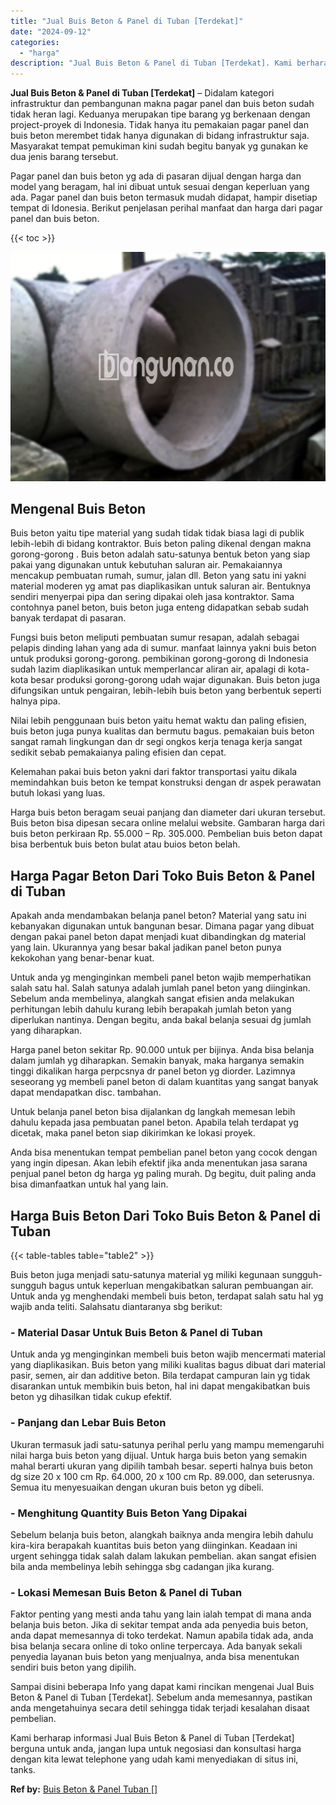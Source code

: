```yaml
---
title: "Jual Buis Beton & Panel di Tuban [Terdekat]"
date: "2024-09-12"
categories: 
  - "harga"
description: "Jual Buis Beton & Panel di Tuban [Terdekat]. Kami berharap informasi Jual Buis Beton & Panel di Tuban [Terdekat] berguna untuk anda, jangan lupa untuk nego..."
---
```


**Jual Buis Beton & Panel di Tuban \[Terdekat\]** – Didalam kategori infrastruktur dan pembangunan makna pagar panel dan buis beton sudah tidak heran lagi. Keduanya merupakan tipe barang yg berkenaan dengan project-proyek di Indonesia. Tidak hanya itu pemakaian pagar panel dan buis beton merembet tidak hanya digunakan di bidang infrastruktur saja. Masyarakat tempat pemukiman kini sudah begitu banyak yg gunakan ke dua jenis barang tersebut.

Pagar panel dan buis beton yg ada di pasaran dijual dengan harga dan model yang beragam, hal ini dibuat untuk sesuai dengan keperluan yang ada. Pagar panel dan buis beton termasuk mudah didapat, hampir disetiap tempat di Idonesia. Berikut penjelasan perihal manfaat dan harga dari pagar panel dan buis beton.

{{< toc >}}

![Jual Buis Beton & Panel di Tuban [Terdekat]](/images/jual-panel-buis-beton-murah-05.png)

## Mengenal Buis Beton

Buis beton yaitu tipe material yang sudah tidak tidak biasa lagi di publik lebih-lebih di bidang kontraktor. Buis beton paling dikenal dengan makna gorong-gorong . Buis beton adalah satu-satunya bentuk beton yang siap pakai yang digunakan untuk kebutuhan saluran air. Pemakaiannya mencakup pembuatan rumah, sumur, jalan dll. Beton yang satu ini yakni material moderen yg amat pas diaplikasikan untuk saluran air. Bentuknya sendiri menyerpai pipa dan sering dipakai oleh jasa kontraktor. Sama contohnya panel beton, buis beton juga enteng didapatkan sebab sudah banyak terdapat di pasaran.

Fungsi buis beton meliputi pembuatan sumur resapan, adalah sebagai pelapis dinding lahan yang ada di sumur. manfaat lainnya yakni buis beton untuk produksi gorong-gorong. pembikinan gorong-gorong di Indonesia sudah lazim diaplikasikan untuk memperlancar aliran air, apalagi di kota-kota besar produksi gorong-gorong udah wajar digunakan. Buis beton juga difungsikan untuk pengairan, lebih-lebih buis beton yang berbentuk seperti halnya pipa.

Nilai lebih penggunaan buis beton yaitu hemat waktu dan paling efisien, buis beton juga punya kualitas dan bermutu bagus. pemakaian buis beton sangat ramah lingkungan dan dr segi ongkos kerja tenaga kerja sangat sedikit sebab pemakaianya paling efisien dan cepat.

Kelemahan pakai buis beton yakni dari faktor transportasi yaitu dikala memindahkan buis beton ke tempat konstruksi dengan dr aspek perawatan butuh lokasi yang luas.

Harga buis beton beragam seuai panjang dan diameter dari ukuran tersebut. Buis beton bisa dipesan secara online melalui website. Gambaran harga dari buis beton perkiraan Rp. 55.000 – Rp. 305.000. Pembelian buis beton dapat bisa berbentuk buis beton bulat atau buios beton belah.

## Harga Pagar Beton Dari Toko Buis Beton & Panel di Tuban

Apakah anda mendambakan belanja panel beton? Material yang satu ini kebanyakan digunakan untuk bangunan besar. Dimana pagar yang dibuat dengan pakai panel beton dapat menjadi kuat dibandingkan dg material yang lain. Ukurannya yang besar bakal jadikan panel beton punya kekokohan yang benar-benar kuat.

Untuk anda yg menginginkan membeli panel beton wajib memperhatikan salah satu hal. Salah satunya adalah jumlah panel beton yang diinginkan. Sebelum anda membelinya, alangkah sangat efisien anda melakukan perhitungan lebih dahulu kurang lebih berapakah jumlah beton yang diperlukan nantinya. Dengan begitu, anda bakal belanja sesuai dg jumlah yang diharapkan.

Harga panel beton sekitar Rp. 90.000 untuk per bijinya. Anda bisa belanja dalam jumlah yg diharapkan. Semakin banyak, maka harganya semakin tinggi dikalikan harga perpcsnya dr panel beton yg diorder. Lazimnya seseorang yg membeli panel beton di dalam kuantitas yang sangat banyak dapat mendapatkan disc. tambahan.

Untuk belanja panel beton bisa dijalankan dg langkah memesan lebih dahulu kepada jasa pembuatan panel beton. Apabila telah terdapat yg dicetak, maka panel beton siap dikirimkan ke lokasi proyek.

Anda bisa menentukan tempat pembelian panel beton yang cocok dengan yang ingin dipesan. Akan lebih efektif jika anda menentukan jasa sarana penjual panel beton dg harga yg paling murah. Dg begitu, duit paling anda bisa dimanfaatkan untuk hal yang lain.

## Harga Buis Beton Dari Toko Buis Beton & Panel di Tuban

{{< table-tables table="table2" >}}

Buis beton juga menjadi satu-satunya material yg miliki kegunaan sungguh-sungguh bagus untuk keperluan mengakibatkan saluran pembuangan air. Untuk anda yg menghendaki membeli buis beton, terdapat salah satu hal yg wajib anda teliti. Salahsatu diantaranya sbg berikut:

### \- Material Dasar Untuk Buis Beton & Panel di Tuban

Untuk anda yg menginginkan membeli buis beton wajib mencermati material yang diaplikasikan. Buis beton yang miliki kualitas bagus dibuat dari material pasir, semen, air dan additive beton. Bila terdapat campuran lain yg tidak disarankan untuk membikin buis beton, hal ini dapat mengakibatkan buis beton yg dihasilkan tidak cukup efektif.

### \- Panjang dan Lebar Buis Beton

Ukuran termasuk jadi satu-satunya perihal perlu yang mampu memengaruhi nilai harga buis beton yang dijual. Untuk harga buis beton yang semakin mahal berarti ukuran yang dipilih tambah besar. seperti halnya buis beton dg size 20 x 100 cm Rp. 64.000, 20 x 100 cm Rp. 89.000, dan seterusnya. Semua itu menyesuaikan dengan ukuran buis beton yg dibeli.

### \- Menghitung Quantity Buis Beton Yang Dipakai

Sebelum belanja buis beton, alangkah baiknya anda mengira lebih dahulu kira-kira berapakah kuantitas buis beton yang diinginkan. Keadaan ini urgent sehingga tidak salah dalam lakukan pembelian. akan sangat efisien bila anda membelinya lebih sehingga sbg cadangan jika kurang.

### \- Lokasi Memesan Buis Beton & Panel di Tuban

Faktor penting yang mesti anda tahu yang lain ialah tempat di mana anda belanja buis beton. Jika di sekitar tempat anda ada penyedia buis beton, anda dapat memesannya di toko terdekat. Namun apabila tidak ada, anda bisa belanja secara online di toko online terpercaya. Ada banyak sekali penyedia layanan buis beton yang menjualnya, anda bisa menentukan sendiri buis beton yang dipilih.

Sampai disini beberapa Info yang dapat kami rincikan mengenai Jual Buis Beton & Panel di Tuban \[Terdekat\]. Sebelum anda memesannya, pastikan anda mengetahuinya secara detil sehingga tidak terjadi kesalahan disaat pembelian.

Kami berharap informasi Jual Buis Beton & Panel di Tuban \[Terdekat\] berguna untuk anda, jangan lupa untuk negosiasi dan konsultasi harga dengan kita lewat telephone yang udah kami menyediakan di situs ini, tanks.

**Ref by:** [Buis Beton & Panel Tuban []](https://id.wikipedia.org/wiki/Buis)
